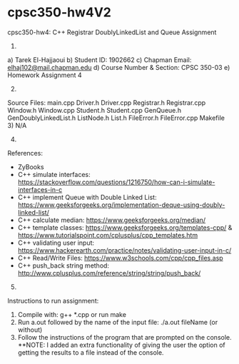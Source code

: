 # cpsc350-hw4V2
cpsc350-hw4: C++ Registrar DoublyLinkedList and Queue Assignment

1)
  a) Tarek El-Hajjaoui
  b) Student ID: 1902662
  c) Chapman Email: elhaj102@mail.chapman.edu
  d) Course Number & Section: CPSC 350-03
  e) Homework Assignment 4

2)
  Source Files:
  main.cpp
  Driver.h
  Driver.cpp
  Registrar.h
  Registrar.cpp
  Window.h
  Window.cpp
  Student.h
  Student.cpp
  GenQueue.h
  GenDoublyLinkedList.h
  ListNode.h
  List.h
  FileError.h
  FileError.cpp
  Makefile
3)
  N/A

4)
  References:
   - ZyBooks
   - C++ simulate interfaces: https://stackoverflow.com/questions/1216750/how-can-i-simulate-interfaces-in-c
   - C++ implement Queue with Double Linked List: https://www.geeksforgeeks.org/implementation-deque-using-doubly-linked-list/
   - C++ calculate median: https://www.geeksforgeeks.org/median/
   - C++ template classes: https://www.geeksforgeeks.org/templates-cpp/ & https://www.tutorialspoint.com/cplusplus/cpp_templates.htm
   - C++ validating user input: https://www.hackerearth.com/practice/notes/validating-user-input-in-c/
   - C++ Read/Write Files: https://www.w3schools.com/cpp/cpp_files.asp
   - C++ push_back string method: http://www.cplusplus.com/reference/string/string/push_back/

5)
  Instructions to run assignment:
   1) Compile with: g++ *.cpp or run make
   2) Run a.out followed by the name of the input file: ./a.out fileName (or without)
   3) Follow the instructions of the program that are prompted on the console.
   **NOTE: I added an extra functionality of giving the user the option of getting the results to a file instead of the console.
